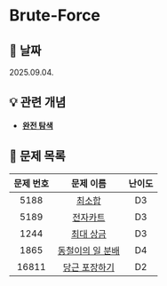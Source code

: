 # Brute-Force

## 📆 날짜
2025.09.04.

## 💡 관련 개념

* [**완전 탐색**](https://github.com/ajjoona-git/TIL/blob/master/algorithm/brute-force.md)


## 📌 문제 목록

| 문제 번호 | 문제 이름 | 난이도 | 
| :---: | :---: | :---: |
| 5188 | [최소합](./5188/) | D3 |
| 5189 | [전자카트](./5189/) | D3 |
| 1244 | [최대 상금](./1244/) | D3 |
| 1865 | [동철이의 일 분배](./1865/) | D4 |
| 16811 | [당근 포장하기](./16811/) | D2 |
